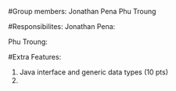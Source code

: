#Group members:
Jonathan Pena
Phu Troung

#Responsibilites:
Jonathan Pena:

Phu Troung:

#Extra Features:
1. Java interface and generic data types (10 pts)
2. 
